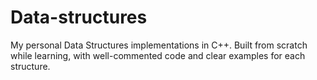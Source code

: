 # Data-structures
My personal Data Structures implementations in C++. Built from scratch while learning, with well-commented code and clear examples for each structure.
